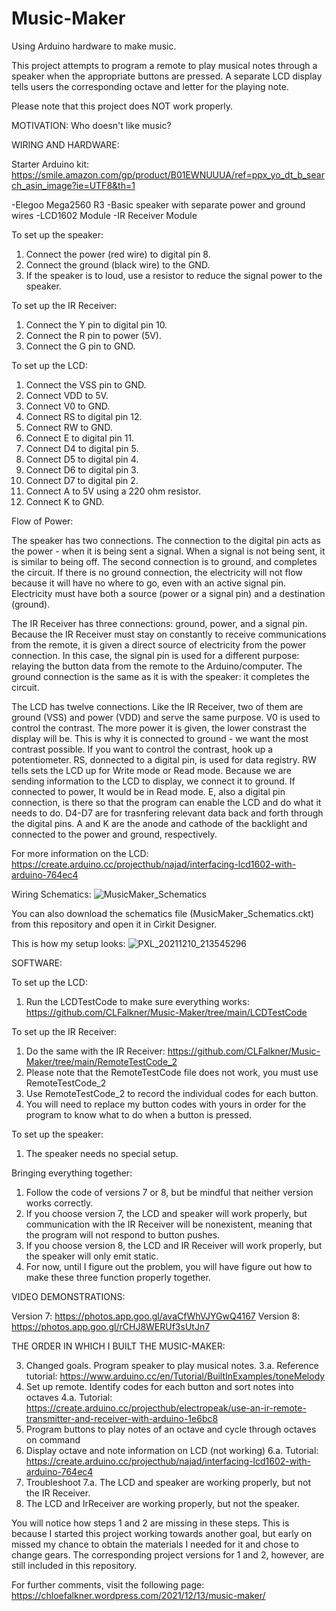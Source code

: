 # Music-Maker
Using Arduino hardware to make music.

This project attempts to program a remote to play musical notes through a speaker when the appropriate buttons are pressed. 
A separate LCD display tells users the corresponding octave and letter for the playing note.

Please note that this project does NOT work properly.

MOTIVATION:
Who doesn't like music?

WIRING AND HARDWARE:

Starter Arduino kit: https://smile.amazon.com/gp/product/B01EWNUUUA/ref=ppx_yo_dt_b_search_asin_image?ie=UTF8&th=1

-Elegoo Mega2560 R3
-Basic speaker with separate power and ground wires
-LCD1602 Module
-IR Receiver Module

To set up the speaker:
1. Connect the power (red wire) to digital pin 8.
2. Connect the ground (black wire) to the GND.
3. If the speaker is to loud, use a resistor to reduce the signal power to the speaker.

To set up the IR Receiver:
1. Connect the Y pin to digital pin 10.
2. Connect the R pin to power (5V).
3. Connect the G pin to GND.

To set up the LCD:
1. Connect the VSS pin to GND.
2. Connect VDD to 5V.
3. Connect V0 to GND.
4. Connect RS to digital pin 12.
5. Connect RW to GND.
6. Connect E to digital pin 11.
7. Connect D4 to digital pin 5.
8. Connect D5 to digital pin 4.
9. Connect D6 to digital pin 3.
10. Connect D7 to digital pin 2.
11. Connect A to 5V using a 220 ohm resistor.
12. Connect K to GND.

Flow of Power:

The speaker has two connections. The connection to the digital pin acts as the power - when it is being sent a signal.
When a signal is not being sent, it is similar to being off. The second connection is to ground, and completes the circuit.
If there is no ground connection, the electricity will not flow because it will have no where to go, even with an active signal pin.
Electricity must have both a source (power or a signal pin) and a destination (ground).

The IR Receiver has three connections: ground, power, and a signal pin. Because the IR Receiver must stay on constantly to receive
communications from the remote, it is given a direct source of electricity from the power connection.
In this case, the signal pin is used for a different purpose: relaying the button data from the remote to the Arduino/computer.
The ground connection is the same as it is with the speaker: it completes the circuit.

The LCD has twelve connections. Like the IR Receiver, two of them are ground (VSS) and power (VDD) and serve the same purpose.
V0 is used to control the contrast. The more power it is given, the lower constrast the display will be. This is why it is connected to 
ground - we want the most contrast possible. If you want to control the contrast, hook up a potentiometer.
RS, donnected to a digital pin, is used for data registry. RW tells sets the LCD up for Write mode or Read mode. Because we are sending 
information to the LCD to display, we connect it to ground. If connected to power, It would be in Read mode.
E, also a digital pin connection, is there so that the program can enable the LCD and do what it needs to do.
D4-D7 are for trasnfering relevant data back and forth through the digital pins.
A and K are the anode and cathode of the backlight and connected to the power and ground, respectively.

For more information on the LCD: https://create.arduino.cc/projecthub/najad/interfacing-lcd1602-with-arduino-764ec4

Wiring Schematics:
![MusicMaker_Schematics](https://user-images.githubusercontent.com/47128769/145889778-24cbebcd-3444-4975-9348-0806b915cb0e.png)

You can also download the schematics file (MusicMaker_Schematics.ckt) from this repository and open it in Cirkit Designer.

This is how my setup looks:
![PXL_20211210_213545296](https://user-images.githubusercontent.com/47128769/145646316-bb03a7a0-7719-4a37-a8e4-f88894c86b58.jpg)


SOFTWARE:

To set up the LCD:
1. Run the LCDTestCode to make sure everything works: https://github.com/CLFalkner/Music-Maker/tree/main/LCDTestCode

To set up the IR Receiver:
1. Do the same with the IR Receiver: https://github.com/CLFalkner/Music-Maker/tree/main/RemoteTestCode_2
2. Please note that the RemoteTestCode file does not work, you must use RemoteTestCode_2
3. Use RemoteTestCode_2 to record the individual codes for each button.
4. You will need to replace my button codes with yours in order for the program to know what to do when a button is pressed.

To set up the speaker:
1. The speaker needs no special setup.

Bringing everything together:
1. Follow the code of versions 7 or 8, but be mindful that neither version works correctly.
2. If you choose version 7, the LCD and speaker will work properly, but communication with the IR Receiver will be nonexistent,
    meaning that the program will not respond to button pushes.
3. If you choose version 8, the LCD and IR Receiver will work properly, but the speaker will only emit static.
4. For now, until I figure out the problem, you will have figure out how to make these three function properly together.

VIDEO DEMONSTRATIONS:

Version 7: https://photos.app.goo.gl/avaCfWhVJYGwQ4167
Version 8: https://photos.app.goo.gl/rCHJ8WERUf3sUtJn7

THE ORDER IN WHICH I BUILT THE MUSIC-MAKER:

3. Changed goals. Program speaker to play musical notes.
3.a. Reference tutorial: https://www.arduino.cc/en/Tutorial/BuiltInExamples/toneMelody
4. Set up remote. Identify codes for each button and sort notes into octaves
4.a. Tutorial: https://create.arduino.cc/projecthub/electropeak/use-an-ir-remote-transmitter-and-receiver-with-arduino-1e6bc8
5. Program buttons to play notes of an octave and cycle through octaves on command
6. Display octave and note information on LCD (not working)
6.a. Tutorial: https://create.arduino.cc/projecthub/najad/interfacing-lcd1602-with-arduino-764ec4
7. Troubleshoot
7.a. The LCD and speaker are working properly, but not the IR Receiver.
8. The LCD and IrReceiver are working properly, but not the speaker.

You will notice how steps 1 and 2 are missing in these steps. This is because I started this project working
towards another goal, but early on missed my chance to obtain the materials I needed for it and chose to change gears.
The corresponding project versions for 1 and 2, however, are still included in this repository.

For further comments, visit the following page:
https://chloefalkner.wordpress.com/2021/12/13/music-maker/

